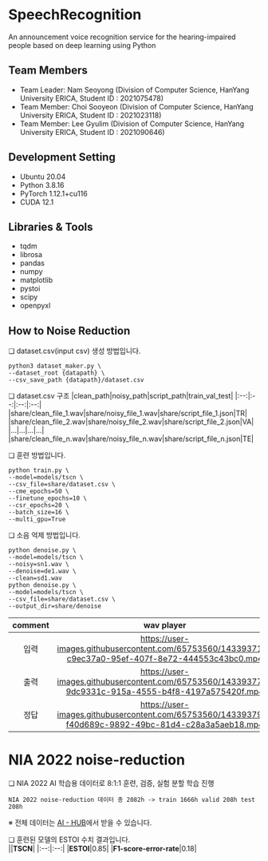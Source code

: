 # SpeechRecognition
An announcement voice recognition service for the hearing-impaired people based on deep learning using Python


## Team Members
* Team Leader: Nam Seoyong (Division of Computer Science, HanYang University ERICA, Student ID : 2021075478)
* Team Member: Choi Sooyeon (Division of Computer Science, HanYang University ERICA, Student ID : 2021023118)
* Team Member: Lee Gyulim (Division of Computer Science, HanYang University ERICA, Student ID : 2021090646)


## Development Setting
* Ubuntu 20.04
* Python 3.8.16
* PyTorch 1.12.1+cu116
* CUDA 12.1


## Libraries & Tools
* tqdm
* librosa
* pandas
* numpy
* matplotlib
* pystoi
* scipy
* openpyxl


## How to Noise Reduction

❏ dataset.csv(input csv) 생성 방법입니다.
```
python3 dataset_maker.py \
--dataset_root {datapath} \
--csv_save_path {datapath}/dataset.csv
```


❏ dataset.csv 구조
|clean_path|noisy_path|script_path|train_val_test|
|:--:|:--:|:--:|:--:|
|share/clean_file_1.wav|share/noisy_file_1.wav|share/script_file_1.json|TR|
|share/clean_file_2.wav|share/noisy_file_2.wav|share/script_file_2.json|VA|
|...|...|...|...|
|share/clean_file_n.wav|share/noisy_file_n.wav|share/script_file_n.json|TE|

❏ 훈련 방법입니다.
```
python train.py \
--model=models/tscn \
--csv_file=share/dataset.csv \
--cme_epochs=50 \
--finetune_epochs=10 \
--csr_epochs=20 \
--batch_size=16 \
--multi_gpu=True 
```

❏ 소음 억제 방법입니다.
```
python denoise.py \
--model=models/tscn \
--noisy=sn1.wav \
--denoise=de1.wav \
--clean=sd1.wav
python denoise.py \
--model=models/tscn \
--csv_file=share/dataset.csv \
--output_dir=share/denoise
```

|comment|wav player|
|:--:|:--:|
|입력| https://user-images.githubusercontent.com/65753560/143393711-c9ec37a0-95ef-407f-8e72-444553c43bc0.mp4 |
|출력| https://user-images.githubusercontent.com/65753560/143393778-9dc9331c-915a-4555-b4f8-4197a575420f.mp4 |
|정답| https://user-images.githubusercontent.com/65753560/143393794-f40d689c-9892-49bc-81d4-c28a3a5aeb18.mp4 |

# NIA 2022 noise-reduction  
❏ NIA 2022 AI 학습용 데이터로 8:1:1 훈련, 검증, 실험 분할 학습 진행  
```
NIA 2022 noise-reduction 데이터 총 2082h -> train 1666h valid 208h test 208h  
```
※ 전체 데이터는 [AI - HUB](https://aihub.or.kr/)에서 받을 수 있습니다.  


❏ 훈련된 모델의 ESTOI 수치 결과입니다.  
||**TSCN**|
|:--:|:--:|
|**ESTOI**|0.85|
|**F1-score-error-rate**|0.18|
